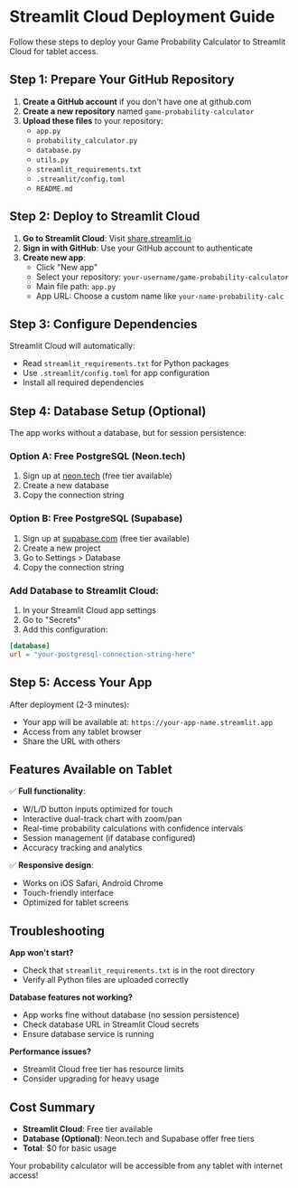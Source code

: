 # Streamlit Cloud Deployment Guide

Follow these steps to deploy your Game Probability Calculator to Streamlit Cloud for tablet access.

## Step 1: Prepare Your GitHub Repository

1. **Create a GitHub account** if you don't have one at github.com
2. **Create a new repository** named `game-probability-calculator`
3. **Upload these files** to your repository:
   - `app.py`
   - `probability_calculator.py`
   - `database.py`
   - `utils.py`
   - `streamlit_requirements.txt`
   - `.streamlit/config.toml`
   - `README.md`

## Step 2: Deploy to Streamlit Cloud

1. **Go to Streamlit Cloud**: Visit [share.streamlit.io](https://share.streamlit.io)
2. **Sign in with GitHub**: Use your GitHub account to authenticate
3. **Create new app**:
   - Click "New app"
   - Select your repository: `your-username/game-probability-calculator`
   - Main file path: `app.py`
   - App URL: Choose a custom name like `your-name-probability-calc`

## Step 3: Configure Dependencies

Streamlit Cloud will automatically:
- Read `streamlit_requirements.txt` for Python packages
- Use `.streamlit/config.toml` for app configuration
- Install all required dependencies

## Step 4: Database Setup (Optional)

The app works without a database, but for session persistence:

### Option A: Free PostgreSQL (Neon.tech)
1. Sign up at [neon.tech](https://neon.tech) (free tier available)
2. Create a new database
3. Copy the connection string

### Option B: Free PostgreSQL (Supabase)
1. Sign up at [supabase.com](https://supabase.com) (free tier available)
2. Create a new project
3. Go to Settings > Database
4. Copy the connection string

### Add Database to Streamlit Cloud:
1. In your Streamlit Cloud app settings
2. Go to "Secrets"
3. Add this configuration:
```toml
[database]
url = "your-postgresql-connection-string-here"
```

## Step 5: Access Your App

After deployment (2-3 minutes):
- Your app will be available at: `https://your-app-name.streamlit.app`
- Access from any tablet browser
- Share the URL with others

## Features Available on Tablet

✅ **Full functionality**:
- W/L/D button inputs optimized for touch
- Interactive dual-track chart with zoom/pan
- Real-time probability calculations with confidence intervals
- Session management (if database configured)
- Accuracy tracking and analytics

✅ **Responsive design**:
- Works on iOS Safari, Android Chrome
- Touch-friendly interface
- Optimized for tablet screens

## Troubleshooting

**App won't start?**
- Check that `streamlit_requirements.txt` is in the root directory
- Verify all Python files are uploaded correctly

**Database features not working?**
- App works fine without database (no session persistence)
- Check database URL in Streamlit Cloud secrets
- Ensure database service is running

**Performance issues?**
- Streamlit Cloud free tier has resource limits
- Consider upgrading for heavy usage

## Cost Summary

- **Streamlit Cloud**: Free tier available
- **Database (Optional)**: Neon.tech and Supabase offer free tiers
- **Total**: $0 for basic usage

Your probability calculator will be accessible from any tablet with internet access!